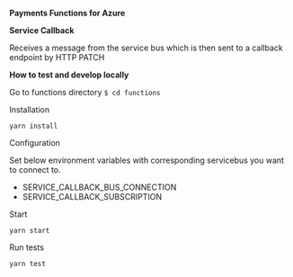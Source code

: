 **Payments Functions for Azure**

**Service Callback**

Receives a message from the service bus which is then sent to a callback endpoint by HTTP PATCH

**How to test and develop locally**

Go to functions directory `$ cd functions`

Installation


`yarn install`

Configuration


Set below environment variables with corresponding servicebus you want to connect to.

- SERVICE_CALLBACK_BUS_CONNECTION
- SERVICE_CALLBACK_SUBSCRIPTION

Start

`yarn start` 

Run tests

`yarn test`
